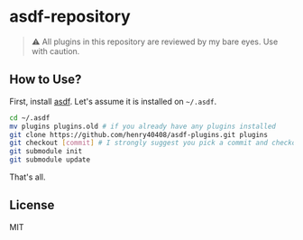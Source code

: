 # asdf-repository

> :warning: All plugins in this repository are reviewed by my bare eyes. Use with caution.

## How to Use?

First, install [asdf](https://github.com/asdf-vm/asdf). Let's assume it is installed on `~/.asdf`.

```bash
cd ~/.asdf
mv plugins plugins.old # if you already have any plugins installed
git clone https://github.com/henry40408/asdf-plugins.git plugins
git checkout [commit] # I strongly suggest you pick a commit and checkout
git submodule init
git submodule update
```

That's all.

## License

MIT
